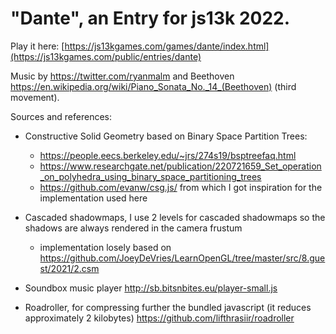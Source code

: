 # "Dante", an Entry for js13k 2022.

Play it here: [https://js13kgames.com/games/dante/index.html](https://js13kgames.com/public/entries/dante)

Music by https://twitter.com/ryanmalm and Beethoven https://en.wikipedia.org/wiki/Piano_Sonata_No._14_(Beethoven) (third movement).

Sources and references:

- Constructive Solid Geometry based on Binary Space Partition Trees:
    - https://people.eecs.berkeley.edu/~jrs/274s19/bsptreefaq.html 
    - https://www.researchgate.net/publication/220721659_Set_operation_on_polyhedra_using_binary_space_partitioning_trees
    - https://github.com/evanw/csg.js/ from which I got inspiration for the implementation used here

- Cascaded shadowmaps, I use 2 levels for cascaded shadowmaps so the shadows are always rendered in the camera frustum
    - implementation losely based on https://github.com/JoeyDeVries/LearnOpenGL/tree/master/src/8.guest/2021/2.csm

- Soundbox music player http://sb.bitsnbites.eu/player-small.js

- Roadroller, for compressing further the bundled javascript (it reduces approximately 2 kilobytes) https://github.com/lifthrasiir/roadroller
